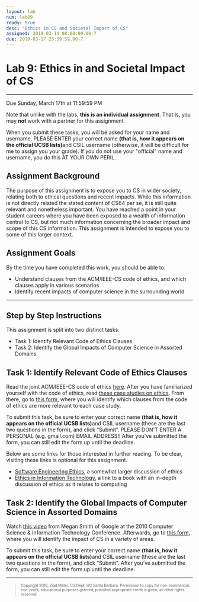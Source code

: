 ```yaml
---
layout: lab
num: lab09
ready: true
desc: "Ethics in CS and Societal Impact of CS"
assigned: 2019-03-14 08:00:00.00-7
due: 2019-03-17 23:59:59.00-7
---
```

<h1>Lab 9: Ethics in and Societal Impact of CS</h1>
<hr>
<p>Due Sunday, March 17th at 11:59:59 PM</p>
<p>
  Note that unlike with the labs, <b>this is an individual assignment</b>.
  That is, you may <b>not</b> work with a partner for this assignment.
</p>
<p>
  When you submit these tasks, you will be asked for your name and username. PLEASE ENTER your correct name <b>(that is, how it appears on the official UCSB lists)</b>and CSIL username (otherwise, it will be difficult for me to assign you your grade). If you do not use your "official" name and username, you do this AT YOUR OWN PERIL.
</p>

<h2>Assignment Background</h2>
<p>
  The purpose of this assignment is to expose you to CS in wider society, relating both to ethical questions and recent impacts.
  While this information is not directly related the stated content of CS64 per se, it is still quite relevant and nonetheless important.
  You have reached a point in your student careers where you have been exposed to a wealth of information central to CS, but not much information concerning the broader impact and scope of this CS information.
  This assignment is intended to expose you to some of this larger context.
</p>

<h2>Assignment Goals</h2>
<p>By the time you have completed this work, you should be able to:</p>
<ul>
  <li>Understand clauses from the ACM/IEEE-CS code of ethics, and which clauses apply in various scenarios</li>
  <li>Identify recent impacts of computer science in the surrounding world</li>
</ul>
  
<hr>
<h2>Step by Step Instructions</h2>
<p>
  This assignment is split into two distinct tasks:
</p>
<ul>
  <li>Task 1: Identify Relevant Code of Ethics Clauses</li>
  <li>Task 2: Identify the Global Impacts of Computer Science in Assorted Domains</li>
</ul>

<h2>Task 1: Identify Relevant Code of Ethics Clauses</h2>
<p>
  Read the joint ACM/IEEE-CS code of ethics <a href="https://www.computer.org/cms/Computer.org/Publications/code-of-ethics.pdf">here</a>.
  After you have familiarized yourself with the code of ethics, read <a href="https://docs.google.com/document/d/1Nei10LeZYF3xnzHwek7CKJUNbAG_YiYV2RjDAj-R3bI">these case studies on ethics</a>.
  From there, go to <a href="https://docs.google.com/forms/d/1_J2yJi0rreFNcEhYeVDLlmlJulvmd28_J4q7OiYvVl8/viewform">this form</a>, where you will identify which clauses from the code of ethics are more relevant to each case study.
</p>
<p>
  To submit this task, be sure to enter your correct name <b>(that is, how it appears on the official UCSB lists)</b>and CSIL username (these are the last two questions in the form), and click &ldquo;Submit&rdquo;. 
  PLEASE DON'T ENTER A PERSONAL (e.g. gmail.com) EMAIL ADDRESS!! 
  After you've submitted the form, you can still edit the form up until the deadline.
</p>
<p>
  Below are some links for those interested in further reading.
  To be clear, visiting these links is optional for this assignment.
</p>
<ul>
  <li><a href="http://www.uio.no/studier/emner/matnat/ifi/INF3700/v12/undervisningsmateriale/Software%20engeneering%20ethics.pdf">Software Engineering Ethics</a>, a somewhat larger discussion of ethics</li>
  <li><a href="http://www.amazon.com/Ethics-Information-Technology-George-Reynolds/dp/1285197151">Ethics in Information Technology</a>, a link to a book with an in-depth discussion of ethics as it relates to computing</li>
</ul>
  
<h2>Task 2: Identify the Global Impacts of Computer Science in Assorted Domains</h2>
<p>
  Watch <a href="https://youtu.be/wLQee_GPOVo">this video</a> from Megan Smith of Google at the 2010 Computer Science & Information Technology Conference.
  Afterwards, go to <a href="https://docs.google.com/forms/d/1OLsHA08AAkZ38wL2JILd-KofwLwR84bknFcPeyFtYcs/viewform">this form</a>, where you will identify the impact of CS in a variety of areas.
</p>
<p>
  To submit this task, be sure to enter your correct name <b>(that is, how it appears on the official UCSB lists)</b>and CSIL username (these are the last two questions in the form), and click &ldquo;Submit&rdquo;.
  After you've submitted the form, you can still edit the form up until the deadline.
</p>

<hr>
<blockquote>
  <p><font size="1">
  Copyright 2018, Ziad Matni, CS Dept, UC Santa Barbara. Permission to copy for non-commercial, non-profit, educational purposes granted, provided appropriate credit is given;  all other rights reserved.
  </font></p>
</blockquote>
